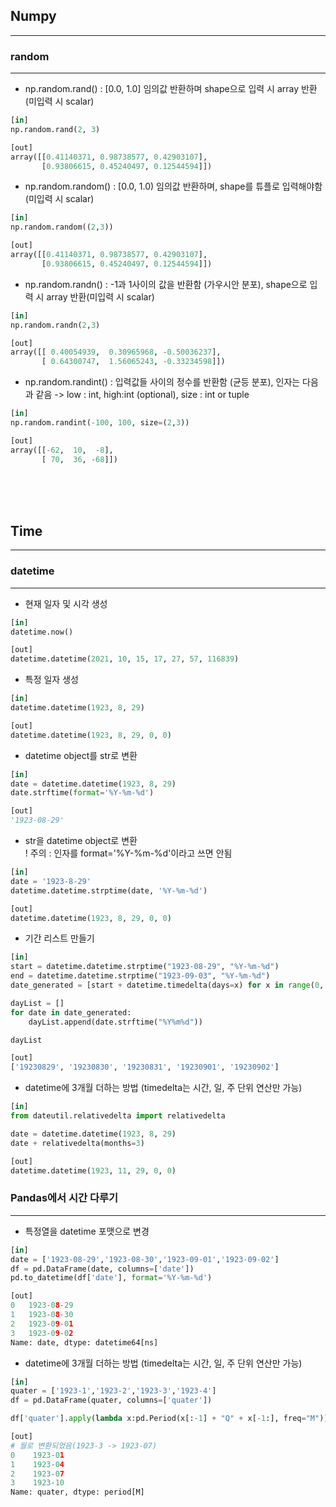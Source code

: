 ## **Numpy**
---
### **random**
---
- np.random.rand() : [0.0, 1.0] 임의값 반환하며 shape으로 입력 시 array 반환(미입력 시 scalar)

~~~python
[in]
np.random.rand(2, 3)

[out]
array([[0.41140371, 0.98738577, 0.42903107],
       [0.93806615, 0.45240497, 0.12544594]])
~~~

- np.random.random() : [0.0, 1.0) 임의값 반환하며, shape를 튜플로 입력해야함(미입력 시 scalar)
~~~python
[in]
np.random.random((2,3))

[out]
array([[0.41140371, 0.98738577, 0.42903107],
       [0.93806615, 0.45240497, 0.12544594]])
~~~

- np.random.randn() : -1과 1사이의 값을 반환함 (가우시안 분포), shape으로 입력 시 array 반환(미입력 시 scalar)
~~~python
[in]
np.random.randn(2,3)

[out]
array([[ 0.40054939,  0.30965968, -0.50036237],
       [ 0.64300747,  1.56065243, -0.33234598]])
~~~

- np.random.randint() : 입력값들 사이의 정수를 반환함 (균등 분포), 인자는 다음과 같음 -> low : int, high:int (optional), size : int or tuple 
~~~python
[in]
np.random.randint(-100, 100, size=(2,3))

[out]
array([[-62,  10,  -8],
       [ 70,  36, -68]])
~~~
<br><br><br>

## **Time**
---
### **datetime**
---

- 현재 일자 및 시각 생성
~~~python
[in]
datetime.now()

[out]
datetime.datetime(2021, 10, 15, 17, 27, 57, 116839)
~~~

- 특정 일자 생성
~~~python
[in]
datetime.datetime(1923, 8, 29)

[out]
datetime.datetime(1923, 8, 29, 0, 0)
~~~

- datetime object를 str로 변환
~~~python
[in]
date = datetime.datetime(1923, 8, 29)
date.strftime(format='%Y-%m-%d')

[out]
'1923-08-29'
~~~


- str을 datetime object로 변환  
! 주의 : 인자를 format='%Y-%m-%d'이라고 쓰면 안됨
~~~python
[in]
date = '1923-8-29'
datetime.datetime.strptime(date, '%Y-%m-%d')

[out]
datetime.datetime(1923, 8, 29, 0, 0)
~~~

- 기간 리스트 만들기
~~~python
[in]
start = datetime.datetime.strptime("1923-08-29", "%Y-%m-%d")
end = datetime.datetime.strptime("1923-09-03", "%Y-%m-%d")
date_generated = [start + datetime.timedelta(days=x) for x in range(0, (end-start).days)]

dayList = []
for date in date_generated:
    dayList.append(date.strftime("%Y%m%d"))

dayList

[out]
['19230829', '19230830', '19230831', '19230901', '19230902']
~~~

- datetime에 3개월 더하는 방법 (timedelta는 시간, 일, 주 단위 연산만 가능)
~~~python
[in]
from dateutil.relativedelta import relativedelta

date = datetime.datetime(1923, 8, 29)
date + relativedelta(months=3)

[out]
datetime.datetime(1923, 11, 29, 0, 0)
~~~


### **Pandas에서 시간 다루기**
---
- 특정열을 datetime 포맷으로 변경

~~~python
[in]
date = ['1923-08-29','1923-08-30','1923-09-01','1923-09-02']
df = pd.DataFrame(date, columns=['date'])
pd.to_datetime(df['date'], format='%Y-%m-%d')

[out]
0   1923-08-29
1   1923-08-30
2   1923-09-01
3   1923-09-02
Name: date, dtype: datetime64[ns]
~~~


- datetime에 3개월 더하는 방법 (timedelta는 시간, 일, 주 단위 연산만 가능)
~~~python
[in]
quater = ['1923-1','1923-2','1923-3','1923-4']
df = pd.DataFrame(quater, columns=['quater'])

df['quater'].apply(lambda x:pd.Period(x[:-1] + "Q" + x[-1:], freq="M"))

[out]
# 월로 변환되었음(1923-3 -> 1923-07)
0    1923-01 
1    1923-04
2    1923-07
3    1923-10
Name: quater, dtype: period[M]
~~~